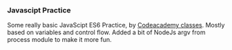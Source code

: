### Javascipt Practice

Some really basic JavaScipt ES6 Practice, by [Codeacademy classes](https://www.codecademy.com/).
Mostly based on variables and control flow.
Added a bit of NodeJs argv from process module to make it more fun.
